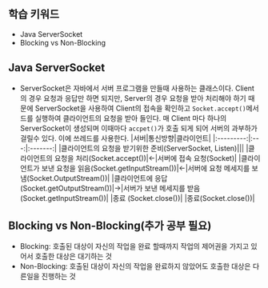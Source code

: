 ## 학습 키워드

- Java ServerSocket
- Blocking vs Non-Blocking

## Java ServerSocket

- ServerSocket은 자바에서 서버 프로그램을 만들때 사용하는 클래스이다. Client의 경우 요청과 응답만 하면 되지만, Server의 경우 요청을 받아 처리해야 하기 때문에 ServerSocket을 사용하여 Client의 접속을 확인하고 `Socket.accept()`메서드를 실행하여 클라이언트의 요청을 받아 들인다. 매 Client 마다 하나의 ServerSocket이 생성되며 이때마다 `accpet()`가 호출 되게 되어 서버의 과부하가 걸릴수 있다. 이에 쓰레드를 사용한다.
  |서버|통신방향|클라이언트|
  |:---------:|:---:|:-------:|
  |클라이언트의 요청을 받기위한 준비(ServerSocket, Listen)|||
  |클라이언트의 요청을 처리(Socket.accept())|<-|서버에 접속 요청(Socket)|
  |클라이언트가 보낸 요청을 읽음(Socket.getInputStream())|<-|서버에 요청 메세지를 보냄(Socket.OutputStream())|
  |클라이언트에 응답(Socket.getOutputStream())|->|서버가 보낸 메세지를 받음(Socket.getInputStream())|
  |종료 (Socket.close())| |종료(Socket.close())|

## Blocking vs Non-Blocking(추가 공부 필요)

- Blocking: 호출된 대상이 자신의 작업을 완료 할때까지 작업의 제어권을 가지고 있어서 호출한 대상은 대기하는 것
- Non-Blocking: 호출된 대상이 자신의 작업을 완료하지 않았어도 호출한 대상은 다른일을 진행하는 것
